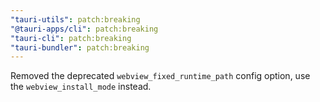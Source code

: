```yaml
---
"tauri-utils": patch:breaking
"@tauri-apps/cli": patch:breaking
"tauri-cli": patch:breaking
"tauri-bundler": patch:breaking
---
```


Removed the deprecated `webview_fixed_runtime_path` config option, use the `webview_install_mode` instead.
